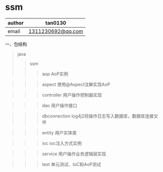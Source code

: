 # ssm

|author|tan0130|
|------|-------|
|email|1311230692@qq.com|

一、包结构
>java
>>ssm
>>>aop  AoP实例

>>>aspect 使用@Aspect注解实现AoP

>>>controller  用户操作控制器实现

>>>dao  用户操作接口

>>>dbconnection   log4j2将操作日志写入数据库，数据库连接文件

>>>entity 用户实体类

>>>ioc   ioc注入方式实例

>>>service  用户操作业务逻辑层实现

>>>test 单元测试、IoC和AoP测试

